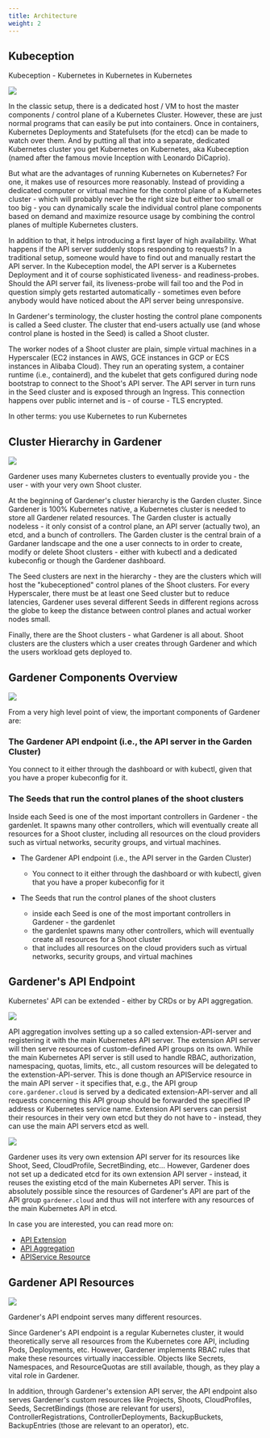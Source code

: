 ```yaml
---
title: Architecture
weight: 2
---
```


## Kubeception

Kubeception - Kubernetes in Kubernetes in Kubernetes

![](./images/kubeception.png)

In the classic setup, there is a dedicated host / VM to host the master components / control plane of a Kubernetes Cluster. However, these are just normal programs that can easily be put into containers. Once in containers, Kubernetes Deployments and Statefulsets (for the etcd) can be made to watch over them. And by putting all that into a separate, dedicated Kubernetes cluster you get Kubernetes on Kubernetes, aka Kubeception (named after the famous movie Inception with Leonardo DiCaprio).

But what are the advantages of running Kubernetes on Kubernetes? For one, it makes use of resources more reasonably. Instead of providing a dedicated computer or virtual machine for the control plane of a Kubernetes cluster - which will probably never be the right size but either too small or too big - you can dynamically scale the individual control plane components based on demand and maximize resource usage by combining the control planes of multiple Kubernetes clusters.

In addition to that, it helps introducing a first layer of high availability. What happens if the API server suddenly stops responding to requests? In a traditional setup, someone would have to find out and manually restart the API server. In the Kubeception model, the API server is a Kubernetes Deployment and it of course sophisticated liveness- and readiness-probes. Should the API server fail, its liveness-probe will fail too and the Pod in question simply gets restarted automatically - sometimes even before anybody would have noticed about the API server being unresponsive.

In Gardener's terminology, the cluster hosting the control plane components is called a Seed cluster. The cluster that end-users actually use (and whose control plane is hosted in the Seed) is called a Shoot cluster.

The worker nodes of a Shoot cluster are plain, simple virtual machines in a Hyperscaler (EC2 instances in AWS, GCE instances in GCP or ECS instances in Alibaba Cloud). They run an operating system, a container runtime (i.e., containerd), and the kubelet that gets configured during node bootstrap to connect to the Shoot's API server. The API server in turn runs in the Seed cluster and is exposed through an Ingress. This connection happens over public internet and is - of course - TLS encrypted.

In other terms: you use Kubernetes to run Kubernetes

## Cluster Hierarchy in Gardener

![](./images/cluster-hierarchy.png)

Gardener uses many Kubernetes clusters to eventually provide you - the user - with your very own Shoot cluster.

At the beginning of Gardener's cluster hierarchy is the Garden cluster. Since Gardener is 100% Kubernetes native, a Kubernetes cluster is needed to store all Gardener related resources. The Garden cluster is actually nodeless - it only consist of a control plane, an API server (actually two), an etcd, and a bunch of controllers. The Garden cluster is the central brain of a Gardaner landscape and the one a user connects to in order to create, modify or delete Shoot clusters - either with kubectl and a dedicated kubeconfig or though the Gardener dashboard.

The Seed clusters are next in the hierarchy - they are the clusters which will host the "kubeceptioned" control planes of the Shoot clusters. For every Hyperscaler, there must be at least one Seed cluster but to reduce latencies, Gardener uses several different Seeds in different regions across the globe to keep the distance between control planes and actual worker nodes small.

Finally, there are the Shoot clusters - what Gardener is all about. Shoot clusters are the clusters which a user creates through Gardener and which the users workload gets deployed to.

## Gardener Components Overview

![](./images/components.png)

From a very high level point of view, the important components of Gardener are:

### The Gardener API endpoint (i.e., the API server in the Garden Cluster)

You connect to it either through the dashboard or with kubectl, given that you have a proper kubeconfig for it.

### The Seeds that run the control planes of the shoot clusters

Inside each Seed is one of the most important controllers in Gardener - the gardenlet. It spawns many other controllers, which will eventually create all resources for a Shoot cluster, including all resources on the cloud providers such as virtual networks, security groups, and virtual machines.


- The Gardener API endpoint (i.e., the API server in the Garden Cluster)
  - You connect to it either through the dashboard or with kubectl, given that you have a proper kubeconfig for it

- The Seeds that run the control planes of the shoot clusters
  - inside each Seed is one of the most important controllers in Gardener - the gardenlet
  - the gardenlet spawns many other controllers, which will eventually create all resources for a Shoot cluster
  - that includes all resources on the cloud providers such as virtual networks, security groups, and virtual machines

## Gardener's API Endpoint

Kubernetes' API can be extended - either by CRDs or by API aggregation.

![](./images/api-endpoint-1.png)

API aggregation involves setting up a so called extension-API-server and registering it with the main Kubernetes API server. The extension API server will then serve resources of custom-defined API groups on its own. While the main Kubernetes API server is still used to handle RBAC, authorization, namespacing, quotas, limits, etc.,  all custom resources will be delegated to the extenstion-API-server. This is done though an APIService resource in the main API server - it specifies that, e.g., the API group `core.gardener.cloud` is served by a dedicated extension-API-server and all requests concerning this API group should be forwarded the specified IP address or Kubernetes service name. Extension API servers can persist their resources in their very own etcd but they do not have to - instead, they can use the main API servers etcd as well.

![](./images/api-endpoint-2.png)

Gardener uses its very own extension API server for its resources like Shoot, Seed, CloudProfile, SecretBinding, etc... However, Gardener does not set up a dedicated etcd for its own extension API server - instead, it reuses the existing etcd of the main Kubernetes API server. This is absolutely possible since the resources of Gardener's API are part of the API group `gardener.cloud` and thus will not interfere with any resources of the main Kubernetes API in etcd.

In case you are interested, you can read more on:
- [API Extension](https://kubernetes.io/docs/tasks/extend-kubernetes/setup-extension-api-server/)
- [API Aggregation ](https://kubernetes.io/docs/concepts/extend-kubernetes/api-extension/apiserver-aggregation)
- [APIService Resource](https://kubernetes.io/docs/tasks/extend-kubernetes/configure-aggregation-layer/#register-apiservice-objects)

## Gardener API Resources

![](./images/api-resources.png)

Gardener's API endpoint serves many different resources.

Since Gardener's API endpoint is a regular Kubernetes cluster, it would theoretically serve all resources from the Kubernetes core API, including Pods, Deployments, etc. However, Gardener implements RBAC rules that make these resources virtually inaccessible. Objects like Secrets, Namespaces, and ResourceQuotas are still available, though, as they play a vital role in Gardener.

In addition, through Gardener's extension API server, the API endpoint also serves Gardener's custom resources like Projects, Shoots, CloudProfiles, Seeds, SecretBindings (those are relevant for users), ControllerRegistrations, ControllerDeployments, BackupBuckets, BackupEntries (those are relevant to an operator), etc.